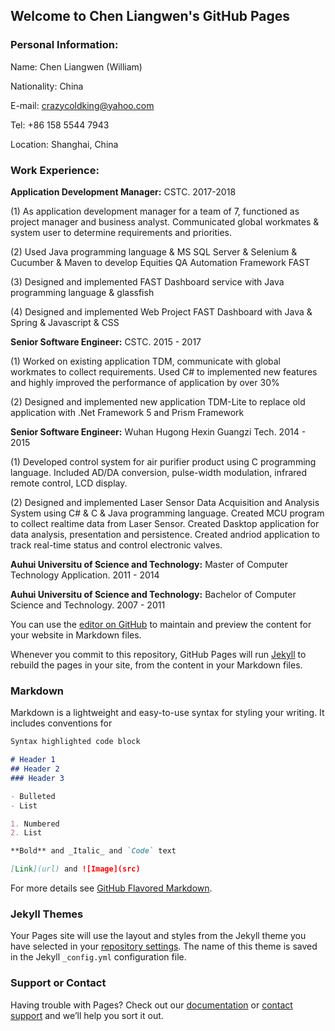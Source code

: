 ## Welcome to Chen Liangwen's GitHub Pages

### Personal Information:

Name: Chen Liangwen (William)

Nationality: China

E-mail: crazycoldking@yahoo.com

Tel: +86 158 5544 7943

Location: Shanghai, China

### Work Experience:

**Application Development Manager:** CSTC. 2017-2018

(1) As application development manager for a team of 7, functioned as project manager and business analyst. Communicated global workmates & system user to determine requirements and priorities.

(2) Used Java programming language & MS SQL Server & Selenium & Cucumber & Maven to develop Equities QA Automation Framework FAST

(3) Designed and implemented FAST Dashboard service with Java programming language & glassfish

(4) Designed and implemented Web Project FAST Dashboard with Java & Spring & Javascript & CSS


**Senior Software Engineer:** CSTC. 2015 - 2017

(1) Worked on existing application TDM, communicate with global workmates to collect requirements. Used C# to implemented new features and highly improved the performance of application by over 30%

(2) Designed and implemented new application TDM-Lite to replace old application with .Net Framework 5 and Prism Framework

**Senior Software Engineer:** Wuhan Hugong Hexin Guangzi Tech. 2014 - 2015

(1) Developed control system for air purifier product using C programming language. Included AD/DA conversion, pulse-width modulation, infrared remote control, LCD display.

(2) Designed and implemented Laser Sensor Data Acquisition and Analysis System using C# & C & Java programming language. Created MCU program to collect realtime data from Laser Sensor. Created Dasktop application for data analysis, presentation and persistence. Created andriod application to track real-time status and control electronic valves.

**Auhui Universitu of Science and Technology:** Master of Computer Technology Application. 2011 - 2014

**Auhui Universitu of Science and Technology:** Bachelor of Computer Science and Technology. 2007 - 2011


You can use the [editor on GitHub](https://github.com/crazycoldking/crazycoldking.github.io/edit/master/README.md) to maintain and preview the content for your website in Markdown files.

Whenever you commit to this repository, GitHub Pages will run [Jekyll](https://jekyllrb.com/) to rebuild the pages in your site, from the content in your Markdown files.

### Markdown

Markdown is a lightweight and easy-to-use syntax for styling your writing. It includes conventions for

```markdown
Syntax highlighted code block

# Header 1
## Header 2
### Header 3

- Bulleted
- List

1. Numbered
2. List

**Bold** and _Italic_ and `Code` text

[Link](url) and ![Image](src)
```

For more details see [GitHub Flavored Markdown](https://guides.github.com/features/mastering-markdown/).

### Jekyll Themes

Your Pages site will use the layout and styles from the Jekyll theme you have selected in your [repository settings](https://github.com/crazycoldking/crazycoldking.github.io/settings). The name of this theme is saved in the Jekyll `_config.yml` configuration file.

### Support or Contact

Having trouble with Pages? Check out our [documentation](https://help.github.com/categories/github-pages-basics/) or [contact support](https://github.com/contact) and we’ll help you sort it out.

